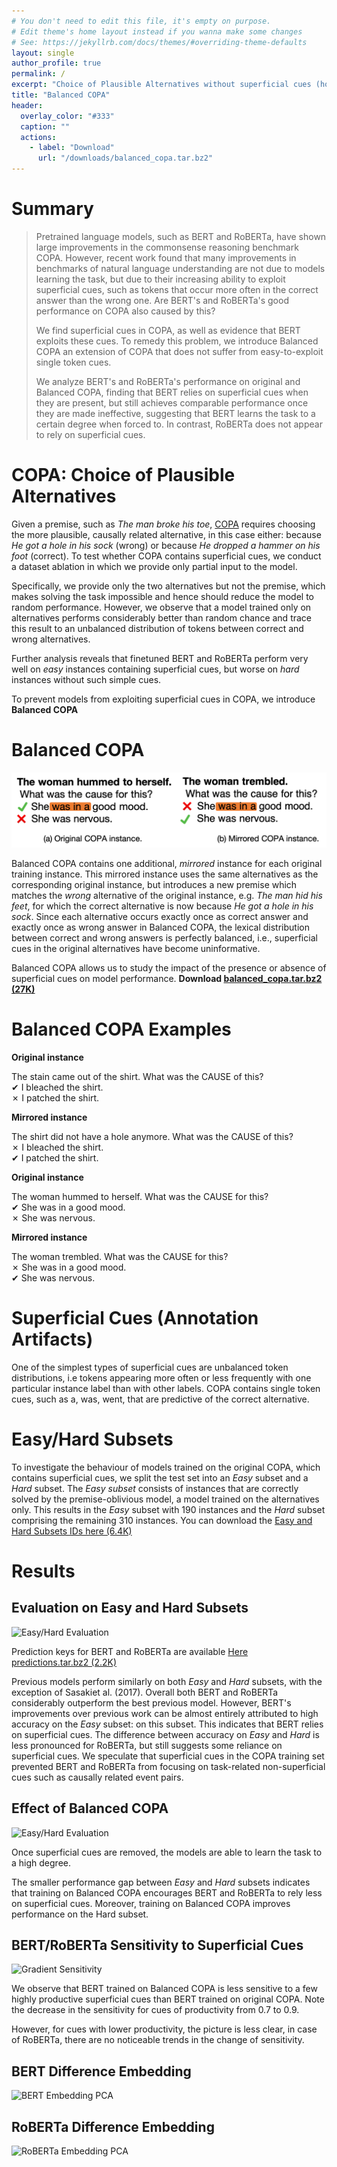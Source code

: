 ```yaml
---
# You don't need to edit this file, it's empty on purpose.
# Edit theme's home layout instead if you wanna make some changes
# See: https://jekyllrb.com/docs/themes/#overriding-theme-defaults
layout: single
author_profile: true
permalink: /
excerpt: "Choice of Plausible Alternatives without superficial cues (hopefully)"
title: "Balanced COPA"
header:
  overlay_color: "#333"
  caption: ""
  actions:
    - label: "Download"
      url: "/downloads/balanced_copa.tar.bz2"
---
```


# Summary

<blockquote>
Pretrained language models, such as BERT and RoBERTa, have shown large improvements in the commonsense reasoning benchmark COPA. However, recent work found that many improvements in benchmarks of natural language understanding are not due to models learning the task, but due to their increasing ability to exploit superficial cues, such as tokens that occur more often in the correct answer than the wrong one. Are BERT's and RoBERTa's good performance on COPA also caused by this?

We find superficial cues in COPA, as well as evidence that BERT exploits these cues. To remedy this problem, we introduce Balanced COPA an extension of COPA that does not suffer from easy-to-exploit single token cues.

We analyze BERT's and RoBERTa's performance on original and Balanced COPA, finding that BERT relies on superficial cues when they are present, but still achieves comparable performance once they are made ineffective, suggesting that BERT learns the task to a certain degree when forced to. In contrast, RoBERTa does not appear to rely on superficial cues.

</blockquote>

# COPA: Choice of Plausible Alternatives

Given a premise, such as _The man broke his toe_,
<a href="http://people.ict.usc.edu/~gordon/copa.html" rel="nofollow" target="_blank">COPA</a> requires choosing the more plausible, causally related alternative, in this case either: because _He got a hole in his sock_ (wrong) or because _He dropped a hammer on his foot_ (correct). To test whether COPA contains superficial cues, we conduct a dataset ablation in which we provide only partial input to the model.

Specifically, we provide only the two alternatives but not the premise, which makes solving the task impossible and hence should reduce the model to random performance. However, we observe that a model trained only on alternatives performs considerably better than random chance and trace this result to an unbalanced distribution of tokens between correct and wrong alternatives.

Further analysis reveals that finetuned BERT and RoBERTa perform very well on _easy_ instances containing superficial cues, but worse on _hard_ instances without such simple cues.

To prevent models from exploiting superficial cues in COPA, we introduce **Balanced COPA**

# Balanced COPA

![](/assets/images/cues.png)

Balanced COPA contains one additional, _mirrored_ instance for each original training instance.
This mirrored instance uses the same alternatives as the corresponding original instance, but introduces a new premise which matches the _wrong_ alternative of the original instance, e.g. _The man hid his feet_, for which the correct alternative is now because _He got a hole in his sock_.
Since each alternative occurs exactly once as correct answer and exactly once as wrong answer in Balanced COPA, the lexical distribution between correct and wrong answers is perfectly balanced, i.e., superficial cues in the original alternatives have become uninformative.

Balanced COPA allows us to study the impact of the presence or absence of
superficial cues on model performance.
**Download <a href="{{site.url}}/downloads/balanced_copa.tar.bz2" 
  rel="nofollow" target="_blank">
balanced_copa.tar.bz2 (27K)</a>**

# Balanced COPA Examples

**Original instance**

The stain came out of the shirt. What was the CAUSE of this?<br>
&#10004; I bleached the shirt. <br>
&#10007; I patched the shirt. <!-- correct -->

**Mirrored instance**

The shirt did not have a hole anymore. What was the CAUSE of this?<br>
&#10007; I bleached the shirt. <br>
&#10004; I patched the shirt.

**Original instance**

The woman hummed to herself. What was the CAUSE for this? <br>
&#10004; She was in a good mood. <br>
&#10007; She was nervous.

**Mirrored instance**

The woman trembled. What was the CAUSE for this? <br>
&#10007; She was in a good mood. <br>
&#10004; She was nervous.

# Superficial Cues (Annotation Artifacts)

<!-- img src="{{site.url}}/assets/images/single_token_cues.png" alt="Superficial Cues" -->

One of the simplest types of superficial cues are unbalanced token distributions, i.e tokens appearing more often or less frequently with one particular instance label than with other labels.
COPA contains single token cues, such as a, was, went, that are predictive of the correct alternative.

# Easy/Hard Subsets

To investigate the behaviour of models trained on the original COPA, which contains superficial cues, we split the test set into an _Easy_ subset and a _Hard_ subset.
The _Easy subset_ consists of instances that are correctly solved by the premise-oblivious model, a model trained on the alternatives only.
This results in the _Easy_ subset with 190 instances and the _Hard_ subset comprising the remaining 310 instances. You can download the
<a href="{{site.url}}/downloads/easy_hard_subsets.json" 
 rel="nofollow" target="_blank">Easy and Hard Subsets IDs here (6.4K)</a>

# Results

## Evaluation on Easy and Hard Subsets

<img src="{{site.url}}/assets/images/easy_hard_eval.png" alt="Easy/Hard Evaluation">

Prediction keys for BERT and RoBERTa are available <a href="{{site.url}}/downloads/predictions.tar.bz2" rel="nofollow" target="_blank">Here predictions.tar.bz2 (2.2K)</a>

Previous models perform similarly on both _Easy_ and _Hard_ subsets, with the exception of Sasakiet al. (2017). Overall both BERT and RoBERTa considerably outperform the best previous model. However, BERT's improvements over previous work can be almost entirely attributed to high accuracy on the _Easy_ subset: on this subset.
This indicates that BERT relies on superficial cues.
The difference between accuracy on _Easy_ and _Hard_ is less pronounced for RoBERTa, but still suggests some reliance on superficial cues.
We speculate that superficial cues in the COPA training set prevented BERT and RoBERTa from focusing on task-related non-superficial cues such as causally related event pairs.

## Effect of Balanced COPA

<img src="{{site.url}}/assets/images/bal_eval.png" alt="Easy/Hard Evaluation">

Once superficial cues are removed, the models are able to learn the task to a high degree.

The smaller performance gap between _Easy_ and _Hard_ subsets indicates that training on Balanced COPA encourages BERT and RoBERTa to rely less on superficial cues.
Moreover, training on Balanced COPA improves performance on the Hard subset.

## BERT/RoBERTa Sensitivity to Superficial Cues

<img src="{{site.url}}/assets/images/gradient_sensitivity_prod.png" alt="Gradient Sensitivity">

We observe that BERT trained on Balanced COPA is less sensitive to a few highly productive superficial cues than BERT trained on original COPA.
Note the decrease in the sensitivity for cues of productivity from 0.7 to 0.9.

However, for cues with lower productivity, the picture is less clear, in case of RoBERTa, there are no noticeable trends in the change of sensitivity.

## BERT Difference Embedding

<img src="{{site.url}}/assets/images/embeddings_BERT.png" alt="BERT Embedding PCA">

## RoBERTa Difference Embedding

<img src="{{site.url}}/assets/images/embeddings_RoB.png" alt="RoBERTa Embedding PCA">

